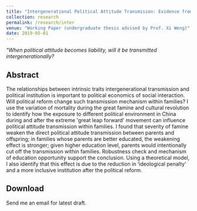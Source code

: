 ```yaml
---
title: "Intergenerational Political Attitude Transmision: Evidence from Chinese Families"
collection: research
permalink: /research/inter
venue: "Working Paper (undergraduate thesis advised by Prof. Xi Weng)"
date: 2019-05-01
---
```


*"When political attitude becomes liability, will it be transmitted intergenerationally?*

Abstract
------
The relationships between intrinsic traits intergenerational transmission and political institution is important to political economics of social interaction. Will political reform change such transmission mechanism within families? I use the variation of mortality during the great famine and cultural revolution to identify how the exposure to different political environment in China during and after the extreme 'great leap forward' movement can influence political attitude transmission within families. I found that severity of famine weaken the direct political attitude transmission between parents and offspring; in families whose parents are better educated, the weakening effect is stronger; given higher education level, parents would intentionally cut off the transmission within families. Robustness check and mechanism of education opportunity support the conclusion. Using a theoretical model, I also identify that this effect is due to the reduction in ‘ideological penalty’ and a more inclusive institution after the political reform.

Download
------
Send me an email for latest draft.
